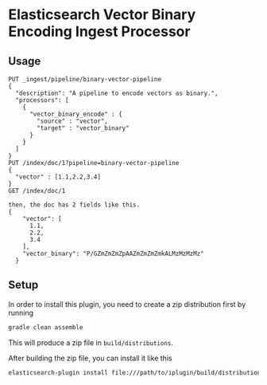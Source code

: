 # Elasticsearch Vector Binary Encoding Ingest Processor


## Usage


```
PUT _ingest/pipeline/binary-vector-pipeline
{
  "description": "A pipeline to encode vectors as binary.",
  "processors": [
    {
      "vector_binary_encode" : {
        "source" : "vector",
        "target" : "vector_binary"
      }
    }
  ]
}
PUT /index/doc/1?pipeline=binary-vector-pipeline
{
  "vector" : [1.1,2.2,3.4]
}
GET /index/doc/1

then, the doc has 2 fields like this.
{
    "vector": [
      1.1,
      2.2,
      3.4
    ],
    "vector_binary": "P/GZmZmZmZpAAZmZmZmZmkALMzMzMzMz"
  }
```


## Setup

In order to install this plugin, you need to create a zip distribution first by running

```bash
gradle clean assemble
```

This will produce a zip file in `build/distributions`.

After building the zip file, you can install it like this

```bash
elasticsearch-plugin install file:///path/to/iplugin/build/distribution/ingest-csv-0.0.1-SNAPSHOT.zip
```

